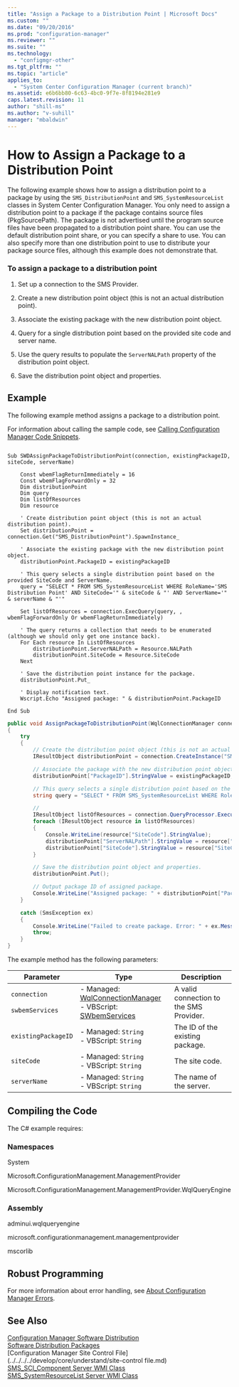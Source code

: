 ```yaml
---
title: "Assign a Package to a Distribution Point | Microsoft Docs"
ms.custom: ""
ms.date: "09/20/2016"
ms.prod: "configuration-manager"
ms.reviewer: ""
ms.suite: ""
ms.technology:
  - "configmgr-other"
ms.tgt_pltfrm: ""
ms.topic: "article"
applies_to:
  - "System Center Configuration Manager (current branch)"
ms.assetid: e6b6bb80-6c63-4bc0-9f7e-8f8194e281e9
caps.latest.revision: 11
author: "shill-ms"
ms.author: "v-suhill"
manager: "mbaldwin"
---
```

# How to Assign a Package to a Distribution Point
The following example shows how to assign a distribution point to a package by using the `SMS_DistributionPoint` and `SMS_SystemResourceList` classes in System Center Configuration Manager. You only need to assign a distribution point to a package if the package contains source files (PkgSourcePath). The package is not advertised until the program source files have been propagated to a distribution point share. You can use the default distribution point share, or you can specify a share to use. You can also specify more than one distribution point to use to distribute your package source files, although this example does not demonstrate that.  

### To assign a package to a distribution point  

1.  Set up a connection to the SMS Provider.  

2.  Create a new distribution point object (this is not an actual distribution point).  

3.  Associate the existing package with the new distribution point object.  

4.  Query for a single distribution point based on the provided site code and server name.  

5.  Use the query results to populate the `ServerNALPath` property of the distribution point object.  

6.  Save the distribution point object and properties.  

## Example  
 The following example method assigns a package to a distribution point.  

 For information about calling the sample code, see [Calling Configuration Manager Code Snippets](../../../../develop/core/understand/calling-code-snippets.md).  

```vbs  

Sub SWDAssignPackageToDistributionPoint(connection, existingPackageID, siteCode, serverName)  

    Const wbemFlagReturnImmediately = 16  
    Const wbemFlagForwardOnly = 32  
    Dim distributionPoint  
    Dim query  
    Dim listOfResources  
    Dim resource  

    ' Create distribution point object (this is not an actual distribution point).  
    Set distributionPoint = connection.Get("SMS_DistributionPoint").SpawnInstance_  

    ' Associate the existing package with the new distribution point object.  
    distributionPoint.PackageID = existingPackageID       

    ' This query selects a single distribution point based on the provided SiteCode and ServerName.  
    query = "SELECT * FROM SMS_SystemResourceList WHERE RoleName='SMS Distribution Point' AND SiteCode='" & siteCode & "' AND ServerName='" & serverName & "'"  

    Set listOfResources = connection.ExecQuery(query, , wbemFlagForwardOnly Or wbemFlagReturnImmediately)  

    ' The query returns a collection that needs to be enumerated (although we should only get one instance back).  
    For Each resource In ListOfResources        
        distributionPoint.ServerNALPath = Resource.NALPath  
        distributionPoint.SiteCode = Resource.SiteCode          
    Next  

    ' Save the distribution point instance for the package.  
    distributionPoint.Put_   

    ' Display notification text.  
    Wscript.Echo "Assigned package: " & distributionPoint.PackageID   

End Sub  
```  

```c#  
public void AssignPackageToDistributionPoint(WqlConnectionManager connection, string existingPackageID, string siteCode, string serverName)  
{  
    try  
    {  
        // Create the distribution point object (this is not an actual distribution point).  
        IResultObject distributionPoint = connection.CreateInstance("SMS_DistributionPoint");  

        // Associate the package with the new distribution point object.   
        distributionPoint["PackageID"].StringValue = existingPackageID;  

        // This query selects a single distribution point based on the provided siteCode and serverName.  
        string query = "SELECT * FROM SMS_SystemResourceList WHERE RoleName='SMS Distribution Point' AND SiteCode='" + siteCode + "' AND ServerName='" + serverName + "'";  

        //   
        IResultObject listOfResources = connection.QueryProcessor.ExecuteQuery(query);  
        foreach (IResultObject resource in listOfResources)  
        {  
            Console.WriteLine(resource["SiteCode"].StringValue);  
            distributionPoint["ServerNALPath"].StringValue = resource["NALPath"].StringValue;  
            distributionPoint["SiteCode"].StringValue = resource["SiteCode"].StringValue;  
        }  

        // Save the distribution point object and properties.  
        distributionPoint.Put();  

        // Output package ID of assigned package.  
        Console.WriteLine("Assigned package: " + distributionPoint["PackageID"].StringValue);  
    }  

    catch (SmsException ex)  
    {  
        Console.WriteLine("Failed to create package. Error: " + ex.Message);  
        throw;  
    }  
}  
```  

 The example method has the following parameters:  

|Parameter|Type|Description|  
|---------------|----------|-----------------|  
|`connection`<br /><br /> `swbemServices`|-   Managed: [WqlConnectionManager](assetId:///WqlConnectionManager?qualifyHint=False&autoUpgrade=True)<br />-   VBScript: [SWbemServices](assetId:///SWbemServices?qualifyHint=False&autoUpgrade=True)|A valid connection to the SMS Provider.|  
|`existingPackageID`|-   Managed: `String`<br />-   VBScript: `String`|The ID of the existing package.|  
|`siteCode`|-   Managed: `String`<br />-   VBScript: `String`|The site code.|  
|`serverName`|-   Managed: `String`<br />-   VBScript: `String`|The name of the server.|  

## Compiling the Code  
 The C# example requires:  

### Namespaces  
 System  

 Microsoft.ConfigurationManagement.ManagementProvider  

 Microsoft.ConfigurationManagement.ManagementProvider.WqlQueryEngine  

### Assembly  
 adminui.wqlqueryengine  

 microsoft.configurationmanagement.managementprovider  

 mscorlib  

## Robust Programming  
 For more information about error handling, see [About Configuration Manager Errors](../../../../develop/core/understand/about-configuration-manager-errors.md).  

## See Also  
 [Configuration Manager Software Distribution](../../../../develop/core/servers/configure/software-distribution.md)   
 [Software Distribution Packages](../../../../develop/core/servers/configure/software-distribution-packages.md)   
 [Configuration Manager Site Control File](../../../../develop/core/understand/site-control file.md)   
 [SMS_SCI_Component Server WMI Class](../../../../develop/reference/core/servers/configure/sms_sci_component-server-wmi-class.md)   
 [SMS_SystemResourceList Server WMI Class](../../../../develop/reference/core/servers/configure/sms_systemresourcelist-server-wmi-class.md)
